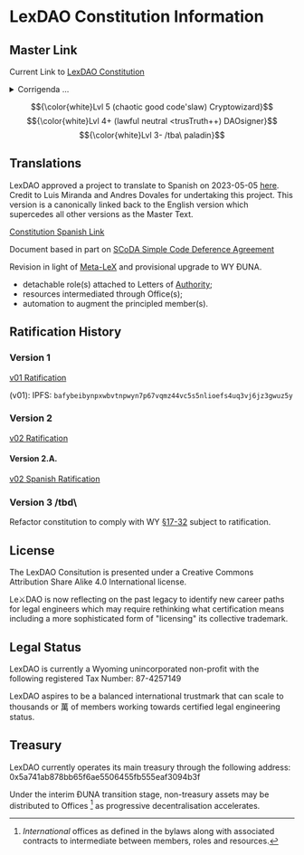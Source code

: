 # LexDAO Constitution Information

## Master Link
Current Link to [LexDAO Constitution](https://github.com/lexDAO/LexDAO-Constitution/blob/master/LexDAO-Constitution%20v02.md)
<details><summary>Corrigenda ...</summary>
The above ratified version shall be held as master operating document for LexDAO. Any divergent code in this repo or a fork is provisional until ratified. Document based in part on [SCoDA Simple Code Deference Agreement](https://github.com/lex-node/SCoDA-Simple-Code-Deference-Agreement-/blob/master/DAO%20Charter%20with%20Qualified%20Code%20Deference.md).


  
  
  
  [SCoDA Simple Code Deference Agreement](https://github.com/lex-node/SCoDA-Simple-Code-Deference-Agreement-/blob/master/DAO%20Charter%20with%20Qualified%20Code%20Deference.md)

</details>


<!-- cimply, I will support you in constitutional changes so far as it doesn't conflict with my (¿overly high?) expectations of profession of legal engineering, because it's the role of the next gen of neo-class to formulate their own governance mechanism. Anyone who reads this comment, please leave the $$white$$ as it is the paladin lvl1 test to ~~RTC~` = read the code. Congrats 👏👏👋👏, you've now learnt the secret "handshake" for future rogues to look for deliberate security flaws (of course 🙄). Anyone who spoils it by telling a non-rogue, well the anger of cryptowizards can be slow and subtle. -->
$${\color{white}Lvl 5 (chaotic good code'slaw) Cryptowizard}$$
$${\color{white}Lvl 4+ (lawful neutral <trusTruth++) DAOsigner}$$
$${\color{white}Lvl 3- /tba\ paladin}$$
<!-- Constitution has gone through a liberaterian _pioneer_ stage which created a lot of chaos but necessary at the time to be flexible to respond to a changing funding situation. Now is the time to put down the guardrails for _settler_ to build on top of. The ranking test for 2 ➡️ 3 is to establish a "dungeon" where pairs of rogue + mage are forced to cooperate and/or compete to get some secret key to a meta-LeX (stupid name but not mine) for the lvl 3➡️4 design. As per my notes on skill-trees, lvl 1 data sanitation ➡️ lvl 2 SecOps ➡️ lvl3+ client-attorney privilege (which are not your normal paranoia ↪️ cryptoeconomic design of secrets resistent to AIbots ➡️ ???. After you've finished the upranking to lvl3, please delete the above as all design thinking will be in the random commits which are a test of the dedication of future paladins to seek the "truth". Oh and have fun embedding your personal easter eggs into your commits (I did promise you 😨) -->

## Translations
LexDAO approved a project to translate to Spanish on 2023-05-05 [here](https://snapshot.org/#/lexdao.eth/proposal/0xdb3dd53ad91fbae2dddf5f3df38c654c58066d01f5e1ac9a11c1c837f165da41).  Credit to Luis Miranda and Andres Dovales for undertaking this project.  This version is a canonically linked back to the English version which supercedes all other versions as the Master Text.

[Constitution Spanish Link](https://github.com/lexDAO/LexDAO-Constitution/blob/master/Translation/Spanish/LexDAO-Constitution%20v02_Spanish.md)


Document based in part on [SCoDA Simple Code Deference Agreement](https://github.com/lex-node/SCoDA-Simple-Code-Deference-Agreement-/blob/master/DAO%20Charter%20with%20Qualified%20Code%20Deference.md)

Revision in light of [Meta-LeX](https://metalex.substack.com/p/the-metalex-whitepaper) and provisional upgrade to WY ĐUNΑ.
- detachable role(s) attached to Letters of [Authority]();
- resources intermediated through Office(s);
- automation to augment the principled member(s).

## Ratification History

### Version 1
[v01 Ratification](https://mainnet.aragon.org/#/lexdao/0x82c603da6b707e99d16e3931414c2c8eafa76bf0/vote/84/)

(v01): IPFS: `bafybeibynpxwbvtnpwyn7p67vqmz44vc5s5nlioefs4uq3vj6jz3gwuz5y`

### Version 2
[v02 Ratification](https://snapshot.org/#/lexdao.eth/proposal/0x3f48d689541cc5b1d92089c23343429d7440ab4f58d9335560c223d299bdfa8d)


#### Version 2.A.
[v02 Spanish Ratification](https://snapshot.org/#/lexdao.eth/proposal/0xdb3dd53ad91fbae2dddf5f3df38c654c58066d01f5e1ac9a11c1c837f165da41)


### Version 3 /tbd\
Refactor constitution to comply with WY [§17-32](https://law.justia.com/codes/wyoming/2022/title-17/chapter-31/) subject to ratification.


## License

The LexDAO Consitution is presented under a Creative Commons Attribution Share Alike 4.0 International license.

Le⚔DAO is now reflecting on the past legacy to identify new career paths for legal engineers which may require rethinking what certification means including a more sophisticated form of "licensing" its collective trademark.


## Legal Status

LexDAO is currently a Wyoming unincorporated non-profit with the following registered Tax Number: 87-4257149

<!-- The point of the raid against USPTO is that I aim to set a precendent in the concurrent-use doctrine https://en.wikipedia.org/wiki/Concurrent_use_registration but based on functionality and not geography ... that the LexDAO trust mark is composed of its members which are retained in a secondary registry with co-regulation under WIPO/USPTO rules persuant to Lanham Act 2(d) on collective ownership as per [15 U.S.C. §1052](https://www.law.cornell.edu/uscode/text/15/1052). -->

LexDAO aspires to be a balanced international trustmark that can scale to thousands or 萬 of members working towards certified legal engineering status.




## Treasury

LexDAO currently operates its main treasury through the following address: 0x5a741ab878bb65f6ae5506455fb555eaf3094b3f

Under the interim ĐUNΑ transition stage, non-treasury assets may be distributed to Offices [^1] as progressive decentralisation accelerates.

[^1]: _International_ offices as defined in the bylaws along with associated contracts to intermediate between members, roles and resources.
